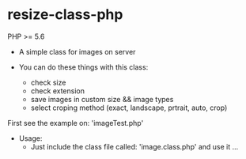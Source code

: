# resize-class-php

PHP >= 5.6


- A simple class for images on server


- You can do these things with this class:
   - check size
   - check extension
   - save images in custom size && image types
   - select croping method (exact, landscape, prtrait, auto, crop)


First see the example on: 'imageTest.php'

- Usage:
   - Just include the class file called: 'image.class.php' and use it ...

